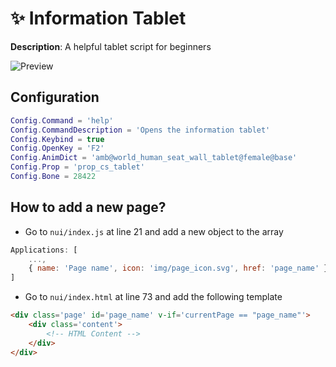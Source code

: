 # ✨ Information Tablet

**Description**: A helpful tablet script for beginners

![Preview](https://i.imgur.com/YnppNd0.jpg)

## Configuration

```lua
Config.Command = 'help'
Config.CommandDescription = 'Opens the information tablet'
Config.Keybind = true
Config.OpenKey = 'F2'
Config.AnimDict = 'amb@world_human_seat_wall_tablet@female@base'
Config.Prop = 'prop_cs_tablet'
Config.Bone = 28422
```

## How to add a new page?


- Go to `nui/index.js` at line 21 and add a new object to the array
```js
Applications: [
    ...,
    { name: 'Page name', icon: 'img/page_icon.svg', href: 'page_name' }
]
```

- Go to `nui/index.html` at line 73 and add the following template

```html
<div class='page' id='page_name' v-if='currentPage == "page_name"'>
    <div class='content'>
        <!-- HTML Content -->
    </div>
</div>
```
